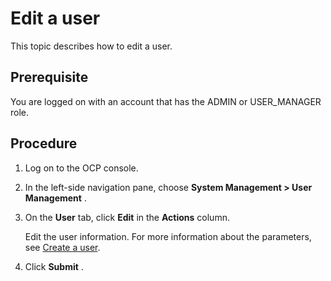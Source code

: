 Edit a user
================================

This topic describes how to edit a user.

**Prerequisite**
-------------------------------------

You are logged on with an account that has the ADMIN or USER_MANAGER role.

Procedure
------------------------------

1. Log on to the OCP console.

2. In the left-side navigation pane, choose **System Management > User Management** .

3. On the **User** tab, click **Edit** in the **Actions** column.

   Edit the user information. For more information about the parameters, see [Create a user](../../500.quickstart/700.quickstart-create-a-user.md).

4. Click **Submit** .
